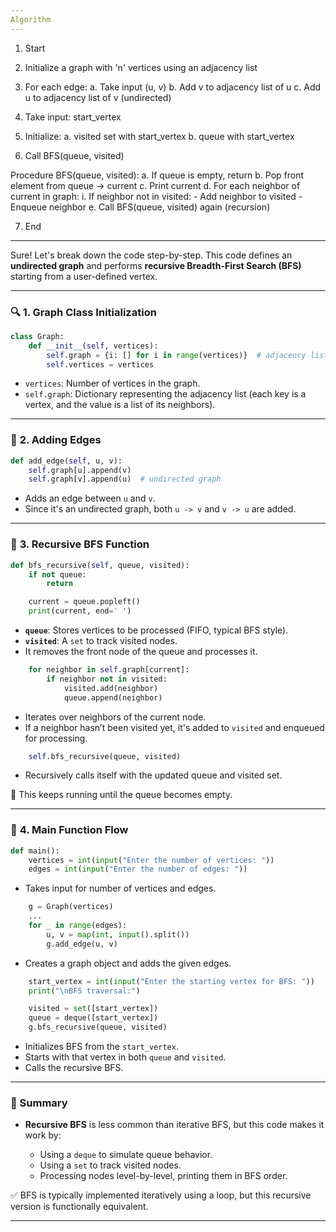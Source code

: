 ```yaml
---
Algorithm
---
```


1. Start
2. Initialize a graph with 'n' vertices using an adjacency list
3. For each edge:
     a. Take input (u, v)
     b. Add v to adjacency list of u
     c. Add u to adjacency list of v (undirected)
4. Take input: start_vertex
5. Initialize:
     a. visited set with start_vertex
     b. queue with start_vertex

6. Call BFS(queue, visited)

Procedure BFS(queue, visited):
   a. If queue is empty, return
   b. Pop front element from queue → current
   c. Print current
   d. For each neighbor of current in graph:
        i. If neighbor not in visited:
           - Add neighbor to visited
           - Enqueue neighbor
   e. Call BFS(queue, visited) again (recursion)

7. End

---


Sure! Let's break down the code step-by-step. This code defines an **undirected graph** and performs **recursive Breadth-First Search (BFS)** starting from a user-defined vertex.

---

### 🔍 **1. Graph Class Initialization**

```python
class Graph:
    def __init__(self, vertices):
        self.graph = {i: [] for i in range(vertices)}  # adjacency list
        self.vertices = vertices
```

* `vertices`: Number of vertices in the graph.
* `self.graph`: Dictionary representing the adjacency list (each key is a vertex, and the value is a list of its neighbors).

---

### 🔧 **2. Adding Edges**

```python
def add_edge(self, u, v):
    self.graph[u].append(v)
    self.graph[v].append(u)  # undirected graph
```

* Adds an edge between `u` and `v`.
* Since it's an undirected graph, both `u -> v` and `v -> u` are added.

---

### 🔁 **3. Recursive BFS Function**

```python
def bfs_recursive(self, queue, visited):
    if not queue:
        return

    current = queue.popleft()
    print(current, end=' ')
```

* **`queue`**: Stores vertices to be processed (FIFO, typical BFS style).
* **`visited`**: A `set` to track visited nodes.
* It removes the front node of the queue and processes it.

```python
    for neighbor in self.graph[current]:
        if neighbor not in visited:
            visited.add(neighbor)
            queue.append(neighbor)
```

* Iterates over neighbors of the current node.
* If a neighbor hasn’t been visited yet, it's added to `visited` and enqueued for processing.

```python
    self.bfs_recursive(queue, visited)
```

* Recursively calls itself with the updated queue and visited set.

🔁 This keeps running until the queue becomes empty.

---

### 🚀 **4. Main Function Flow**

```python
def main():
    vertices = int(input("Enter the number of vertices: "))
    edges = int(input("Enter the number of edges: "))
```

* Takes input for number of vertices and edges.

```python
    g = Graph(vertices)
    ...
    for _ in range(edges):
        u, v = map(int, input().split())
        g.add_edge(u, v)
```

* Creates a graph object and adds the given edges.

```python
    start_vertex = int(input("Enter the starting vertex for BFS: "))
    print("\nBFS traversal:")

    visited = set([start_vertex])
    queue = deque([start_vertex])
    g.bfs_recursive(queue, visited)
```

* Initializes BFS from the `start_vertex`.
* Starts with that vertex in both `queue` and `visited`.
* Calls the recursive BFS.

---

### 🧠 Summary

* **Recursive BFS** is less common than iterative BFS, but this code makes it work by:

  * Using a `deque` to simulate queue behavior.
  * Using a `set` to track visited nodes.
  * Processing nodes level-by-level, printing them in BFS order.

✅ BFS is typically implemented iteratively using a loop, but this recursive version is functionally equivalent.

---
